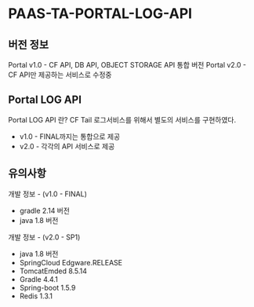 # PAAS-TA-PORTAL-LOG-API
## 버전 정보
Portal v1.0 - CF API, DB API, OBJECT STORAGE API 통합 버전
Portal v2.0 - CF API만 제공하는 서비스로 수정중


## Portal LOG API
Portal LOG API 란? CF Tail 로그서비스를 위해서 별도의 서비스를 구현하였다.
- v1.0 - FINAL까지는 통합으로 제공
- v2.0 - 각각의 API 서비스로 제공

## 유의사항

개발 정보 - (v1.0 - FINAL)
- gradle 2.14 버전
- java 1.8 버전

개발 정보 - (v2.0 - SP1)
- java 1.8 버전
- SpringCloud Edgware.RELEASE 
- TomcatEmded 8.5.14
- Gradle 4.4.1
- Spring-boot 1.5.9
- Redis 1.3.1
